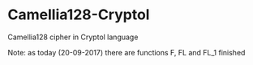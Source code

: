 # Camellia128-Cryptol
Camellia128 cipher in Cryptol language

Note: as today (20-09-2017) there are functions F, FL and FL_1 finished
